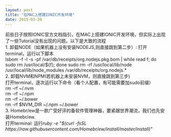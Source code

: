 ```yaml
---
layout: post
title: "在MAC上搭建IONIC开发环境"
date: 2015-03-20
---
```

<html>
<body>
<p>前些日子按照IONIC官方文档指引，在MAC上搭建IONIC开发环境，但实际上出现了一些Tutorial没有出现的问题。以下是大致的流程<br/>
1. 卸载NODE（如果机器上没有安装NODEJS,则直接跳到第二步）: 打开terminal，运行以下脚本<br/>
	lsbom -f -l -s -pf /var/db/receipts/org.nodejs.pkg.bom | while read f; do  sudo rm /usr/local/${f}; done
	sudo rm -rf /usr/local/lib/node /usr/local/lib/node_modules /var/db/receipts/org.nodejs.*
	<br/>
2. 卸载NVM和NPM(若机器上未安装NVM，则直接跳到第三步)<br/>
   打开terminal，逐次运行以下命令（看个人配置，有可能需要加sudo前缀）<br/>
    	rm -rf ~/.nvm<br/>
    	rm -rf ~/.npm<br/>
    	rm -rf ~/.bower<br/>
    	rm -rf $NVM_DIR ~/.npm ~/.bower<br/>
 3. Homebr/ew是一款广受好评的备软件管理神器，要紧跟世界潮流，我们也先安装Homebr/ew.<br/>
   打开terminal: 运行<em>ruby -e "$(curl -fsSL https://raw.githubusercontent.com/Homebr/ew/install/master/install)"</em><br/>
</p>
</body>
</html>
